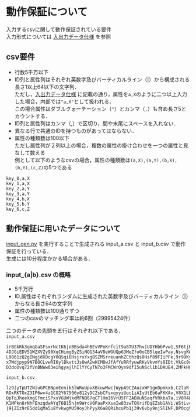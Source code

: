# 動作保証について
入力するcsvに関して動作保証されている要件  
入力形式については [入出力データ仕様](docs/data_in_out.md) を参照 
## csv要件
* 行数5千万以下
* ID列と属性列はそれぞれ英数字及びバーティカルライン（|）から構成される長さ1以上64以下の文字列．  
ただし，[入出力データ仕様](docs/data_in_out.md) に記載の通り，属性を`a,X`のように二つ以上入力した場合，内部では`"a,X"`として扱われる．  
この場合属性はダブルクォーテーション（`"`）とカンマ（`,`）も含め長さ5とカウントする．
* ID列と属性列はカンマ（,）で区切り，間や末尾にスペースを入れない．  
* 異なる行で共通のIDを持つものがあってはならない．  
* 属性の種類数は100以下  
ただし属性列が２列以上の場合，複数の属性の掛け合わせを一つの属性と見なして数える  
例として以下のようなcsvの場合，属性の種類数は`(a,X),(a,Y),(b,X),(b,Y),(c,Z)`の5つである
```csv
key_0,a,X
key_1,a,X
key_2,a,Y
key_3,a,Y
key_4,b,X
key_5,b,Y
key_6,c,Z
```

## 動作保証に用いたデータについて
[input_gen.py](./input_gen.py) を実行することで生成される input_a.csv と input_b.csv で動作保証を行っている．  
生成には10分程度かかる場合がある．  
### input_{a|b}.csv の概略

* 5千万行
* ID,属性はそれぞれランダムに生成された英数字及びバーティカルライン（|）からなる長さ64の文字列
* 属性の種類数は100通りずつ
* 二つのcsvのマッチング率は約6割（29995424件）

二つのデータの先頭を五行はそれぞれ以下である．  
`input_a.csv`
```
irBGkRk3qmqGaSFsxrNctK6joBBsda4hBEvVPoKrfcit9a8TU37hv|UDYHbbPvw1,SF6tjPH8omU1Lvnkdj5LeWeZjcbMDTtRA3OxjreBnRk51kjSGcOkZUZ9DsfXvnDS
4DJGiEDV51WZXVZy90XqCHimgByZSiNO134aV8eWGUQp63MeZfo0oCB5lqeIwPay,NsvgKWUlvtsMKXG1rJpM9x5pV4klKLCtCExBCi2y7TFFWDAklOSli1PBwkH86CiK
L9861zQ2gINgjdXDcgY0QSqi6HsjrxYxgBSZMSrreuanhZCthzQs8HsP89FIiPFe,9r99KyI8soTPUUrDByxJSmOHM6ZjWzsa|DaRvAvjuiiVjMkxgGKUgYw3fNkvju8Q
x7Wdjpyp9N7BOCLvwRI6ylBkvttJs0wA2wKCM8wJfAfYuRRfyuwRKvVkvmYs8IDt,VkGc0oNRPSX9n0MAxRXnG6XZzUGz|9mxo2k1XKLS7vcPmj37qGafZ7T9SigcZy2b
D3doUvq72fVnBNWw03eihgyajlhIlYYCyTN7o3FMCWrOyn9dfI5uNScl1b1DAUE4,ZMFkH8ffEE0skh53Ij4B1H0wcwcuQdRsoYU26Jwq40CVAKnuYKyiedjfM9bW212m
```
`input_b.csv`
```
lz9|yTpUTZN|uGPCBNpnEenik5lWRuUpvXBcuwMwc|WypA9CZAuzxWF1gnDpmkxb,C2laR|y5I3FAIEgb9eM7HBAxDC2JII8dsJld6G5fty6labpva3IHLROuq1j6gE8U
ROxRKTOxZ3IP6wv4z1CO2Y67506y812yDCZsbCFsxqyyzUoc1iAIyUtEb6aFKKAv,V8X1LBnLTFMm7l6uNH|gKxLmM3D1TZuNdljsgW5zNWr2i40QJuJqbIQdx4u9wCeW
QpTqJheeXmgCFmciSPxxVGUWjkdMFNB67qCTlHmI6VrU5FFZABXuNSaqfVRkbaTa,iV8R4Lp7Gj4iLO5RL6JSYPvpjXjveqApWB6Lpnkp5dt5Wbuz2epctu0R|SKGwuqF
K1MPkn8rNhFEnzqdwAYqT6B15n|m9WrcV0PaaPxXsaIw83zwTOXrifDqEZsb1AVi,WStLvc0fs0Ahkek|HPdz|GRTKQzLhviGG7dt4kVhzL32NXXz6bKI8D0bRQL4FZCF
|9|ZIz9rE5dd1qMa5u8YvkwgMU59oyJhPyyX6aBQRihcuPb1j39v6vby9njSlINF,DPOcgV0KIpjyYyT0ajteVAd|IpqLwRoMQMvVfaj7aycxV9Eq5Qm97i5gC8LqDWgg
```
